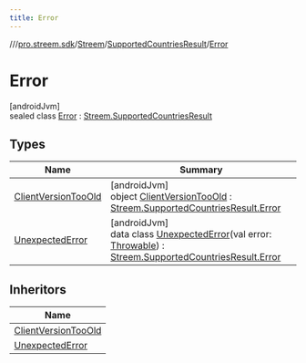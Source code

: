 ```yaml
---
title: Error
---
```

//[<root>](../../../../../index.html)/[pro.streem.sdk](../../../index.html)/[Streem](../../index.html)/[SupportedCountriesResult](../index.html)/[Error](index.html)



# Error



[androidJvm]\
sealed class [Error](index.html) : [Streem.SupportedCountriesResult](../index.html)



## Types


| Name | Summary |
|---|---|
| [ClientVersionTooOld](-client-version-too-old/index.html) | [androidJvm]<br>object [ClientVersionTooOld](-client-version-too-old/index.html) : [Streem.SupportedCountriesResult.Error](index.html) |
| [UnexpectedError](-unexpected-error/index.html) | [androidJvm]<br>data class [UnexpectedError](-unexpected-error/index.html)(val error: [Throwable](https://kotlinlang.org/api/latest/jvm/stdlib/kotlin/-throwable/index.html)) : [Streem.SupportedCountriesResult.Error](index.html) |


## Inheritors


| Name |
|---|
| [ClientVersionTooOld](-client-version-too-old/index.html) |
| [UnexpectedError](-unexpected-error/index.html) |

